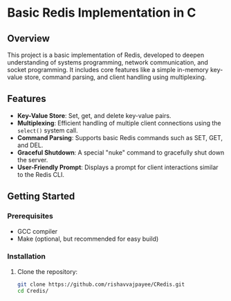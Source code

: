 # Basic Redis Implementation in C

## Overview

This project is a basic implementation of Redis, developed to deepen understanding of systems programming, network communication, and socket programming. It includes core features like a simple in-memory key-value store, command parsing, and client handling using multiplexing.

## Features

- **Key-Value Store**: Set, get, and delete key-value pairs.
- **Multiplexing**: Efficient handling of multiple client connections using the `select()` system call.
- **Command Parsing**: Supports basic Redis commands such as SET, GET, and DEL.
- **Graceful Shutdown**: A special "nuke" command to gracefully shut down the server.
- **User-Friendly Prompt**: Displays a prompt for client interactions similar to the Redis CLI.

## Getting Started

### Prerequisites

- GCC compiler
- Make (optional, but recommended for easy build)

### Installation

1. Clone the repository:
   ```bash
   git clone https://github.com/rishavvajpayee/CRedis.git
   cd Credis/
